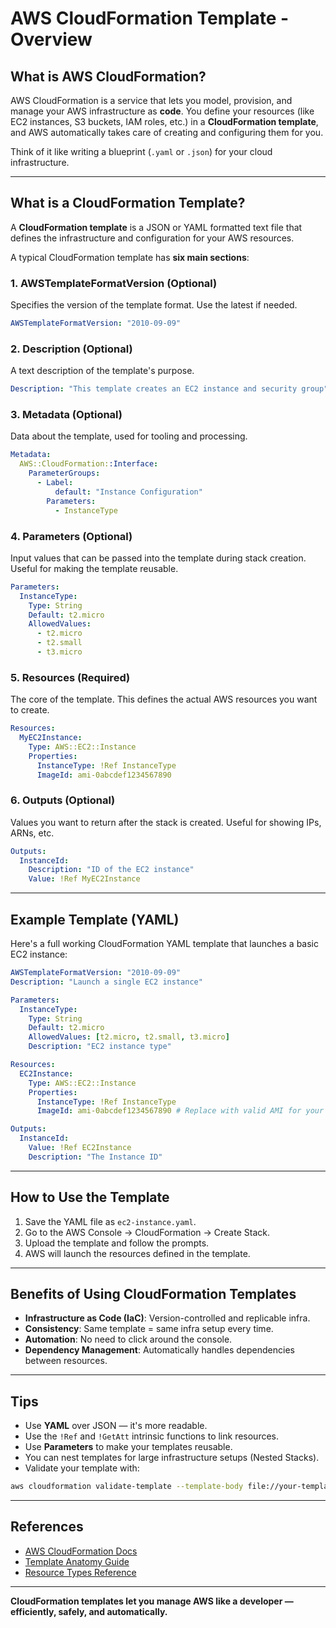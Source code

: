 # AWS CloudFormation Template - Overview

## What is AWS CloudFormation?

AWS CloudFormation is a service that lets you model, provision, and manage your AWS infrastructure as **code**. You define your resources (like EC2 instances, S3 buckets, IAM roles, etc.) in a **CloudFormation template**, and AWS automatically takes care of creating and configuring them for you.

Think of it like writing a blueprint (`.yaml` or `.json`) for your cloud infrastructure.

---

## What is a CloudFormation Template?

A **CloudFormation template** is a JSON or YAML formatted text file that defines the infrastructure and configuration for your AWS resources.

A typical CloudFormation template has **six main sections**:

### 1. **AWSTemplateFormatVersion** (Optional)

Specifies the version of the template format. Use the latest if needed.

```yaml
AWSTemplateFormatVersion: "2010-09-09"
```

### 2. **Description** (Optional)

A text description of the template's purpose.

```yaml
Description: "This template creates an EC2 instance and security group"
```

### 3. **Metadata** (Optional)

Data about the template, used for tooling and processing.

```yaml
Metadata:
  AWS::CloudFormation::Interface:
    ParameterGroups:
      - Label:
          default: "Instance Configuration"
        Parameters:
          - InstanceType
```

### 4. **Parameters** (Optional)

Input values that can be passed into the template during stack creation. Useful for making the template reusable.

```yaml
Parameters:
  InstanceType:
    Type: String
    Default: t2.micro
    AllowedValues:
      - t2.micro
      - t2.small
      - t3.micro
```

### 5. **Resources** (Required)

The core of the template. This defines the actual AWS resources you want to create.

```yaml
Resources:
  MyEC2Instance:
    Type: AWS::EC2::Instance
    Properties:
      InstanceType: !Ref InstanceType
      ImageId: ami-0abcdef1234567890
```

### 6. **Outputs** (Optional)

Values you want to return after the stack is created. Useful for showing IPs, ARNs, etc.

```yaml
Outputs:
  InstanceId:
    Description: "ID of the EC2 instance"
    Value: !Ref MyEC2Instance
```

---

## Example Template (YAML)

Here's a full working CloudFormation YAML template that launches a basic EC2 instance:

```yaml
AWSTemplateFormatVersion: "2010-09-09"
Description: "Launch a single EC2 instance"

Parameters:
  InstanceType:
    Type: String
    Default: t2.micro
    AllowedValues: [t2.micro, t2.small, t3.micro]
    Description: "EC2 instance type"

Resources:
  EC2Instance:
    Type: AWS::EC2::Instance
    Properties:
      InstanceType: !Ref InstanceType
      ImageId: ami-0abcdef1234567890 # Replace with valid AMI for your region

Outputs:
  InstanceId:
    Value: !Ref EC2Instance
    Description: "The Instance ID"
```

---

## How to Use the Template

1. Save the YAML file as `ec2-instance.yaml`.
2. Go to the AWS Console → CloudFormation → Create Stack.
3. Upload the template and follow the prompts.
4. AWS will launch the resources defined in the template.

---

## Benefits of Using CloudFormation Templates

- **Infrastructure as Code (IaC)**: Version-controlled and replicable infra.
- **Consistency**: Same template = same infra setup every time.
- **Automation**: No need to click around the console.
- **Dependency Management**: Automatically handles dependencies between resources.

---

## Tips

- Use **YAML** over JSON — it's more readable.
- Use the `!Ref` and `!GetAtt` intrinsic functions to link resources.
- Use **Parameters** to make your templates reusable.
- You can nest templates for large infrastructure setups (Nested Stacks).
- Validate your template with:

```bash
aws cloudformation validate-template --template-body file://your-template.yaml
```

---

## References

- [AWS CloudFormation Docs](https://docs.aws.amazon.com/cloudformation/index.html)
- [Template Anatomy Guide](https://docs.aws.amazon.com/AWSCloudFormation/latest/UserGuide/template-anatomy.html)
- [Resource Types Reference](https://docs.aws.amazon.com/AWSCloudFormation/latest/UserGuide/aws-template-resource-type-ref.html)

---

**CloudFormation templates let you manage AWS like a developer — efficiently, safely, and automatically.**
